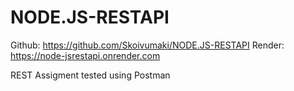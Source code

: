 # NODE.JS-RESTAPI
Github: https://github.com/Skoivumaki/NODE.JS-RESTAPI
Render: https://node-jsrestapi.onrender.com

REST Assigment tested using Postman
